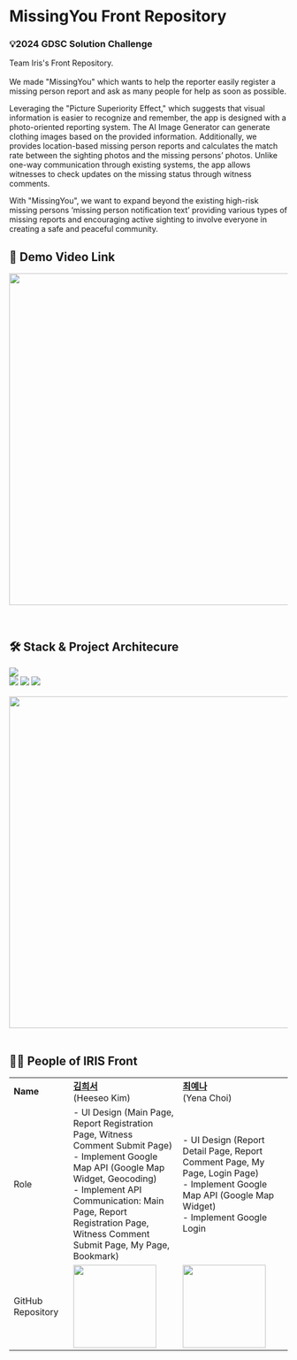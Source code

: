 # MissingYou Front Repository
### 💡2024 GDSC Solution Challenge
Team Iris's Front Repository.
<br/>
<br/>
We made "MissingYou" which wants to help the reporter easily register a missing person report and ask as many people for help as soon as possible.

Leveraging the "Picture Superiority Effect," which suggests that visual information is easier to recognize and remember, the app is designed with a photo-oriented reporting system. The AI Image Generator can generate clothing images based on the provided information. Additionally, we provides location-based missing person reports and calculates the match rate between the sighting photos and the missing persons’ photos. Unlike one-way communication through existing systems, the app allows witnesses to check updates on the missing status through witness comments.

With "MissingYou", we want to expand beyond the existing high-risk missing persons ‘missing person notification text’ providing various types of missing reports and encouraging active sighting to involve everyone in creating a safe and peaceful community.
<br/>

## 🎥 Demo Video Link

[<img src="https://github.com/dsc-sookmyung/2024-IRIS-SolutionChallenge/assets/68546023/1d48b4de-2ddd-465d-b98b-ac0a735da086" width="600">](https://youtu.be/MADOLeX1loE)

<br/>

## 🛠️ Stack &  Project Architecure
<div style="text-align: left;">
    <div style="margin: ; text-align: left;" "text-align: left;">
          <img src="https://img.shields.io/badge/Flutter-02569B?style=for-the-badge&logo=Flutter&logoColor=white">
    </div>
    <div style="margin: ; text-align: left;" "text-align: left;">
          <img src="https://img.shields.io/badge/googlemaps-4285F4?style=for-the-badge&logo=googlemaps&logoColor=white">
          <img src="https://img.shields.io/badge/googleauthenticator-4285F4?style=for-the-badge&logo=googleauthenticator&logoColor=white">
          <img src="https://img.shields.io/badge/googlecloud-4285F4?style=for-the-badge&logo=googlecloud&logoColor=white">
    </div>
</div>
<br/>

<img src="https://github.com/dsc-sookmyung/2024-IRIS-SolutionChallenge/assets/68546023/b1b573ab-c66c-4d10-b0f1-6a86ead06c05" width="600">
<br/>
<br/>

## 👯‍♀️  People of IRIS Front

<table style="border:none;">
   <tr>
      <td width="10%">
         <b>Name</b>
      </td>
      <td width="30%">
        <a href="https://github.com/hap6v6"><b>김희서</b></a> <br/>(Heeseo Kim)
      </td>
      <td width="30%">
             <a href="https://github.com/YenaChoi00"><b>최예나</b></a> <br/>(Yena Choi)
      </td>
   </tr>
    <tr>
      <td>
         Role
      </td>
      <td>
       - UI Design (Main Page, Report Registration Page, Witness Comment Submit Page)<br/>- Implement Google Map API (Google Map Widget, Geocoding)<br/>- Implement API Communication: Main Page, Report Registration Page, Witness Comment Submit Page, My Page, Bookmark)<br/>
      </td>
               <td>
- UI Design (Report Detail Page, Report Comment Page, My Page, Login Page)<br/>- Implement Google Map API (Google Map Widget)<br/>- Implement Google Login<br/>
      </td>
   </tr>
<tr>
      <td>
         GitHub<br/>Repository
      </td>
      <td>
      <a href="https://github.com/hap6v6"><img src="https://avatars.githubusercontent.com/u/76986589?v=4" width="150"></a> 
      </td>
        <td>
<a href="https://github.com/YenaChoi00"><img src="https://avatars.githubusercontent.com/u/71956482?v=4" width="150"></a> 
      </td>
   </tr>
</table><br/>

